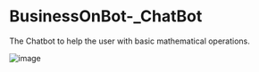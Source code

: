 # BusinessOnBot-_ChatBot
The Chatbot to help the user with basic mathematical operations.

![image](https://user-images.githubusercontent.com/105651923/221864813-6f74a639-1733-4777-bd23-65fc4ede4ec5.png)
